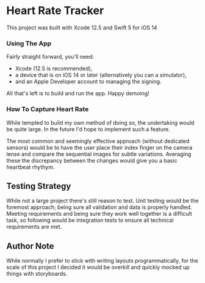 # Heart Rate Tracker

This project was built with Xcode 12.5 and Swift 5 for iOS 14

### Using The App

Fairly straight forward, you'll need:

* Xcode (12.5 is recommended), 
* a device that is on iOS 14 or later (alternatively you can a simulator), 
* and an Apple Developer account to managing the signing.
   
All that's left is to build and run the app. Happy demoing!

### How To Capture Heart Rate

While tempted to build my own method of doing so, the undertaking would be quite large. In the future I'd hope to implement such a feature.

The most common and seemingly effective approach (without dedicated sensors) would be to have the user place their index finger on the camera lense and compare the sequential images for subtle variations. Averaging these the discrepancy between the changes would give you a basic heartbeat rhythym.  

## Testing Strategy

While not a large project there's still reason to test. Unit testing would be the foremost approach; being sure all validation and data is properly handled. Meeting requirements and being sure they work well together is a difficult task, so following would be integration tests to ensure all technical requirements are met.

## Author Note

While normally I prefer to stick with writing layouts programmatically, for the scale of this project I decided it would be overkill and quickly mocked up things with storyboards.
